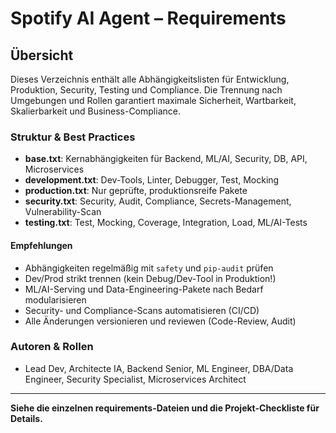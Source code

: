 # Spotify AI Agent – Requirements

## Übersicht
Dieses Verzeichnis enthält alle Abhängigkeitslisten für Entwicklung, Produktion, Security, Testing und Compliance. Die Trennung nach Umgebungen und Rollen garantiert maximale Sicherheit, Wartbarkeit, Skalierbarkeit und Business-Compliance.

### Struktur & Best Practices
- **base.txt**: Kernabhängigkeiten für Backend, ML/AI, Security, DB, API, Microservices
- **development.txt**: Dev-Tools, Linter, Debugger, Test, Mocking
- **production.txt**: Nur geprüfte, produktionsreife Pakete
- **security.txt**: Security, Audit, Compliance, Secrets-Management, Vulnerability-Scan
- **testing.txt**: Test, Mocking, Coverage, Integration, Load, ML/AI-Tests

#### Empfehlungen
- Abhängigkeiten regelmäßig mit `safety` und `pip-audit` prüfen
- Dev/Prod strikt trennen (kein Debug/Dev-Tool in Produktion!)
- ML/AI-Serving und Data-Engineering-Pakete nach Bedarf modularisieren
- Security- und Compliance-Scans automatisieren (CI/CD)
- Alle Änderungen versionieren und reviewen (Code-Review, Audit)

### Autoren & Rollen
- Lead Dev, Architecte IA, Backend Senior, ML Engineer, DBA/Data Engineer, Security Specialist, Microservices Architect

---
**Siehe die einzelnen requirements-Dateien und die Projekt-Checkliste für Details.**
